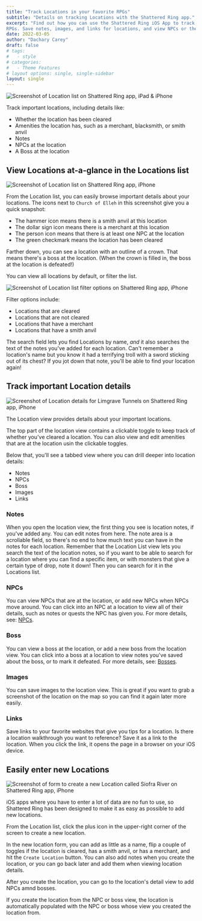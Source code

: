 ```yaml
---
title: "Track Locations in your favorite RPGs"
subtitle: "Details on tracking Locations with the Shattered Ring app."
excerpt: "Find out how you can use the Shattered Ring iOS App to track Locations in your favorite
RPGs. Save notes, images, and links for locations, and view NPCs or the Boss at a location."
date: 2022-03-05
author: "Dachary Carey"
draft: false
# tags:
#   - style
# categories:
#   - Theme Features
# layout options: single, single-sidebar
layout: single
---
```


![Screenshot of Location list on Shattered Ring app, iPad & iPhone](featured.png)

Track important locations, including details like:

- Whether the location has been cleared
- Amenities the location has, such as a merchant, blacksmith, or smith anvil
- Notes
- NPCs at the location
- A Boss at the location

## View Locations at-a-glance in the Locations list

![Screenshot of Location list on Shattered Ring app, iPhone](location-list-light-mode-simulator-cropped.png)

From the Location list, you can easily browse important details about your locations. The 
icons next to `Church of Elleh` in this screenshot give you a quick snapshot:

- The hammer icon means there is a smith anvil at this location
- The dollar sign icon means there is a merchant at this location
- The person icon means that there is at least one NPC at the location
- The green checkmark means the location has been cleared

Farther down, you can see a location with an outline of a crown. That means there's
a boss at the location. (When the crown is filled in, the boss at the location 
is defeated!)

You can view all locations by default, or filter the list.

![Screenshot of Location list filter options on Shattered Ring app, iPhone](location-list-filter-light-mode-simulator-cropped.png)

Filter options include:

- Locations that are cleared
- Locations that are not cleared
- Locations that have a merchant
- Locations that have a smith anvil

The search field lets you find Locations by name, _and_ it also searches the text of the 
notes you've added for each location. Can't remember a location's name but you know it had 
a terrifying troll with a sword sticking out of its chest? If you jot down that note, 
you'll be able to find your location again!

## Track important Location details

![Screenshot of Location details for Limgrave Tunnels on Shattered Ring app, iPhone](location-detail-limgrave-tunnels-light-mode-simulator.png)

The Location view provides details about your important locations. 

The top part of the location view contains a clickable toggle to keep track of whether you've cleared a location. You can also view and edit amenities that are at the location usin the clickable toggles.

Below that, you'll see a tabbed view where you can drill deeper into location details:

- Notes
- NPCs
- Boss
- Images
- Links

### Notes

When you open the location view, the first thing you see is location notes, if you've added any. You can edit notes from here. The note area is a scrollable field, so there's no end to how much text you can have in the notes for each location. Remember that the Location List view lets you search the text of the location notes, so if you want to be able to search for a location where you can find a specific item, or with monsters that give a certain type of drop, note it down! Then you can search for it in the Locations list.

### NPCs

You can view NPCs that are at the location, or add new NPCs when NPCs move around. You can click
into an NPC at a location to view all of their details, such as notes or quests the NPC has given you. For more details, see: [NPCs](/app/track-npcs/).

### Boss

You can view a boss at the location, or add a new boss from the location view. You can click into a boss at a location to view notes you've saved about the boss, or to mark it defeated. For more details, see: [Bosses](/app/track-bosses/).

### Images

You can save images to the location view. This is great if you want to grab a screenshot of 
the location on the map so you can find it again later more easily.

### Links

Save links to your favorite websites that give you tips for a location. Is there a location walkthrough you want to reference? Save it as a link to the location. When you click the link, it opens the page in a browser on your iOS device.

## Easily enter new Locations

![Screenshot of form to create a new Location called Siofra River on Shattered Ring app, iPhone](new-location-siofra-light-mode-simulator.png)

iOS apps where you have to enter a lot of data are no fun to use, so Shattered Ring has been designed
to make it as easy as possible to add new locations. 

From the Location list, click the plus icon in the upper-right corner of the screen to create a new location. 

In the new location form, you can add as little as a name, flip a couple of toggles if the location is cleared, has a smith anvil, or has a merchant, and hit the `Create Location` button. You can also add notes when you create the location, or you can go back later and add them when viewing location details.

After you create the location, you can go to the location's detail view to add NPCs amnd bosses.

If you create the location from the NPC or boss view, the location is automatically populated with the NPC or boss whose view you created the location from.
